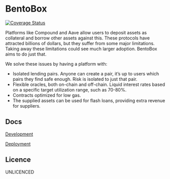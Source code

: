 # BentoBox

[![Coverage Status](https://coveralls.io/repos/github/sushiswap/bentobox/badge.svg?branch=master)](https://coveralls.io/github/sushiswap/bentobox?branch=master)

Platforms like Compound and Aave allow users to deposit assets as collateral and borrow other assets against this. These protocols have attracted billions of dollars, but they suffer from some major limitations. Taking away these limitations could see much larger adoption. BentoBox aims to do just that.

We solve these issues by having a platform with:

- Isolated lending pairs. Anyone can create a pair, it’s up to users which pairs they find safe enough. Risk is isolated to just that pair.
- Flexible oracles, both on-chain and off-chain.
  Liquid interest rates based on a specific target utilization range, such as 70-80%.
- Contracts optimized for low gas.
- The supplied assets can be used for flash loans, providing extra revenue for suppliers.

## Docs

[Development](docs/DEVELOPMENT.md)

[Deployment](docs/DEPLOYMENT.md)

## Licence

UNLICENCED
